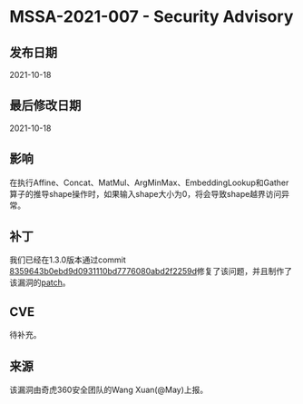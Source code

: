 # MSSA-2021-007 - Security Advisory

## 发布日期

2021-10-18

## 最后修改日期

2021-10-18

## 影响

在执行Affine、Concat、MatMul、ArgMinMax、EmbeddingLookup和Gather算子的推导shape操作时，如果输入shape大小为0，将会导致shape越界访问异常。

## 补丁

我们已经在1.3.0版本通过commit [8359643b0ebd9d0931110bd7776080abd2f2259d](https://gitee.com/mindspore/mindspore/commit/8359643b0ebd9d0931110bd7776080abd2f2259d)修复了该问题，并且制作了该漏洞的[patch](../cve_patch/mssa-2021-007.patch)。

## CVE

待补充。

## 来源

该漏洞由奇虎360安全团队的Wang Xuan(@May)上报。
